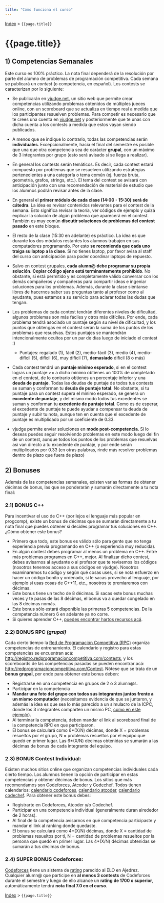 ```yaml
---
title: "Cómo funciona el curso"
---
```


[Index](../index) > ```{{page.title}}```

# {{page.title}}

## 1) Competencias Semanales

Este curso es 100% práctico. La nota final dependerá de la resolución por parte del alumno de problemas de programación competitiva. Cada semana se publicará un _contest_ (o competencia, en español). Los contests se caracterizan por lo siguiente:

- Se publicarán en [vjudge.net](https://vjudge.net), un sitio web que permite crear competencias utilizando problemas obtenidos de múltiples jueces online, con un scoreboard que se actualiza en tiempo real a medida que los participantes resuelven problemas. Para competir es necesario que te crees una cuenta en [vjudge.net](https://vjudge.net) y posteriormente que te unas con dicha cuenta a los contests a medida que estos vayan siendo publicados.

- A menos que se indique lo contrario, todas las competencias serán **individuales**. Excepcionalmente, hacia el final del semestre es posible que una que otra competencia sea de carácter **grupal**, con un máximo de 3 integrantes por grupo (esto será avisado si se llega a realizar).

- En general los contests serán temáticos. Es decir, cada contest estará compuesto por problemas que se resuelven utilizando estrategias pertenecientes a una categoría o tema común (ej. fuerza bruta, geometría, grafos, strings, etc.). El tema del contest se avisará con anticipación junto con una recomendación de material de estudio que los alumnos podrán revisar antes de la clase.

- En general el **primer módulo de cada clase (14:00 - 15:30) será de cátedra**. La idea es revisar contenidos relevantes para el contest de la semana. Esto significa revisar la teoría, ver códigos de ejemplo y quizá explicar la solución de algún problema que aparecerá en el contest. También es muy común **discutir soluciones de problemas del contest pasado** en este bloque.

- El resto de la clase (15:30 en adelante) es práctico. La idea es que durante los dos módulos restantes los alumnos trabajen en sus computadores programando. Por esto **se recomienda que cada uno traiga su laptop a la clase**. Si no tienes laptop, por favor avisa al staff del curso con anticipación para poder coordinar laptops de repuesto.

- Salvo en contest grupales, **cada alumn@ debe programar su propia solución**. **Copiar código ajeno está terminantemente prohibido**. No obstante, sí está permitido y es completamente válido conversar con los demás compañeros y compañeras para compartir ideas e ingeniar soluciones para los problemas. Además, durante la clase siéntanse libres de hacernos saber sus preguntas tanto al profesor como al ayudante, pues estamos a su servicio para aclarar todas las dudas que tengan.

- Los problemas de cada contest tendrán diferentes niveles de dificultad, algunos problemas son más fáciles y otros más difíciles. Por ende, cada problema tendrá asociado un puntaje según su nivel de dificultad, y los puntos que obtengas en el contest serán la suma de los puntos de los problemas que resuelvas. Estos puntajes se mantendrán intencionalmente ocultos por un par de días luego de iniciado el contest :)

  - Puntajes: regalado (1), fácil (2), medio-fácil (3), medio (4), medio-difícil (5), difícil (6), muy difícil (7), **demasiado** difícil (8 o más)

- Cada contest tendrá un **puntaje mínimo esperado**, si en el contest logras un puntaje >= a dicho mínimo obtienes un 100% de completado en el contest, de lo contrario obtienes un porcentaje inferior y una **deuda de puntaje**. Todas las deudas de puntaje de todos tus contests se suman y conforman tu **deuda de puntaje total**. No obstante, si tu puntaje para un contest supera el mínimo esperado, se genera un **excedente de puntaje**, y del mismo modo todos tus excedentes se suman y conforman tu **excedente de puntaje total**. Como es de esperar, el excedente de puntaje te puede ayudar a compensar tu deuda de puntaje y subir tu nota, aunque ten en cuenta que el excedente de puntaje es multiplicado por un coeficiente de 0.33.

- vjudge permite enviar soluciones en **modo post-competencia**. Si lo deseas puedes seguir resolviendo problemas en este modo luego del fin de un contest, aunque todos los puntos de los problemas que resuelvas así van directo a tu excedente de puntaje, y por ende serán multiplicados por 0.33 (en otras palabras, rinde más resolver problemas dentro de plazo que fuera de plazo)


## 2) Bonuses

Además de las competencias semanales, existen varias formas de obtener décimas de bonus, las que se ponderarán y sumarán directamente a tu nota final:

### 2.1) BONUS C++
Para incentivar el uso de C++ (por lejos el lenguaje más popular en progcomp), existe un bonus de décimas que se sumarán directamente a tu nota final que puedes obtener si decides programar tus soluciones en C++. ¿Cómo obtener este bonus?

 - Primero que todo, este bonus es válido sólo para gente que no tenga experiencia previa programando en C++ (o experiencia muy reducida).
 - En algún contest debes programar al menos un problema en C++. Entre más problemas programes en C++, mejor. Al finalizar dicho contest, debes avisarnos al ayudante o al profesor que te revisemos los códigos (nosotros tenemos acceso a sus códigos en vjudge). Nosotros examinaremos tu código y según qué cosas uses, si se nota esfuerzo en hacer un código bonito y ordenado, si le sacas provecho al lenguaje, por ejemplo si usas cosas de C++11, etc., nosotros te premiaremos con décimas.
 - Este bonus tiene un techo de 8 décimas. Si sacas este bonus muchas veces y te pasas de las 8 décimas, el bonus va a quedar congelado en las 8 décimas nomás.
 - Este bonus sólo estará disponible las primeras 5 competencias. De la competencia número 6 en adelante ya no corre.
 - Si quieres aprender C++, [puedes encontrar hartos recursos acá](../resources/cpp).

### 2.2) BONUS RPC _(grupal)_
Cada cierto tiempo la [Red de Programación Competitiva (RPC)](http://redprogramacioncompetitiva.com/) organiza competencias de entrenamiento. El calendario y registro para estas competencias se encuentran acá: <http://registro.redprogramacioncompetitiva.com/contests>, y los scoreboards de las competencias pasadas se pueden encontrar acá: <http://redprogramacioncompetitiva.com/Contest>. Nótese que se trata de un **bonus grupal**, por ende para obtener este bonus deben:

  - Registrarse en una competencia en grupos de 2 o 3 alumn@s.
  - Participar en la competencia
  - **Mandar una foto del grupo con todos sus integrantes juntos frente a un mismo computador** (necesitamos evidencia de que se juntaron, y además la idea es que sea lo más parecido a un simulacro de la ICPC, donde los 3 integrantes comparten un mismo PC, [como en este ejemplo](https://youtu.be/BZo23gj9ksk?t=4237)).
  - Al terminar la competencia, deben mandar el link al scoreboard final de la competencia RPC en que participaron.
  - El bonus se calculará como 6\*(X/N) décimas, donde X = problemas resueltos por el grupo, N = problemas resueltos por el equipo que quedó en primer lugar. Las 6\*(X/N) décimas obtenidas se sumarán a las décimas de bonus de cada integrante del equipo.

### 2.3) BONUS Contest Individual:
Existen muchos sitios online que organizan competencias individuales cada cierto tiempo. Los alumnos tienen la opción de participar en estas competencias y obtener décimas de bonus. Los sitios que más recomendamos son [Codeforces](https://codeforces.com/), [Atcoder](https://atcoder.jp/) y [Codechef](https://www.codechef.com/). Todos tienen calendarios: [calendario codeforces](http://codeforces.com/calendar), [calendario atcoder](https://atcoder.jp/calendar), [calendario codechef](https://www.codechef.com/event-calendar). Para obtener este bonus debes:
  - Registrarte en Codeforces, Atcoder y/o Codechef.
  - Participar en una competencia individual (generalmente duran alrededor de 2 horas).
  - Al final de la competencia avisarnos en qué competencia participaste y mandar el link al ranking donde quedaste.
  - El bonus se calculará como 4\*(X/N) décimas, donde X = cantidad de problemas resueltos por ti, N = cantidad de problemas resueltos por la persona que quedó en primer lugar. Las 4\*(X/N) décimas obtenidas se sumarán a tus décimas de bonus.

### 2.4) SUPER BONUS Codeforces:
[Codeforces](https://codeforces.com/) tiene un sistema de [rating](https://codeforces.com/ratings/country/Chile) parecido al ELO en Ajedrez. Cualquier alumn@ que participe en **al menos 3 contests** de Codeforces durante el semestre y luego de ello alcance un **rating de 1700 o superior**, automáticamente tendrá **nota final 7.0 en el curso**.

[Index](../index) > ```{{page.title}}```
